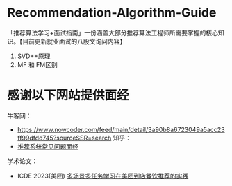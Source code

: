 # Recommendation-Algorithm-Guide
「推荐算法学习+面试指南」一份涵盖大部分推荐算法工程师所需要掌握的核心知识。【目前更新就业面试的八股文询问内容】

1. SVD++原理
2. MF 和 FM区别
# 感谢以下网站提供面经
牛客网：
- https://www.nowcoder.com/feed/main/detail/3a90b8a6723049a5acc23ff99dfdd745?sourceSSR=search
知乎：
- [推荐系统常见问题面经](https://zhuanlan.zhihu.com/p/408640761)

学术论文：
- ICDE 2023(美团) [多场景多任务学习在美团到店餐饮推荐的实践](https://tech.meituan.com/2023/03/23/recommendation-multi-scenario-task.html)

